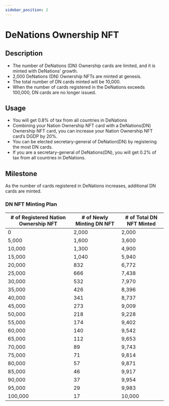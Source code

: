 ```yaml
---
sidebar_position: 2
---
```


# DeNations Ownership NFT

## Description

- The number of DeNations (DN) Ownership cards are limited, and it is minted with DeNations’ growth.
- 2,000 DeNations (DN) Ownership NFTs are minted at genesis.
- The total number of DN cards minted will be 10,000.
- When the number of cards registered in the DeNations exceeds 100,000, DN cards are no longer issued.

## Usage

- You will get 0.8% of tax from all countries in DeNations
- Combining your Nation Ownership NFT card with a DeNations(DN) Ownership NFT card, you can increase your Nation Ownership NFT card’s DGDP by 20%.
- You can be elected secretary-general of DeNation(DN) by registering the most DN cards.
- If you are a secretary-general of DeNations(DN), you will get 0.2% of tax from all countries in DeNations.

## Milestone

As the number of cards registered in DeNations increases, additional DN cards are minted.

### DN NFT Minting Plan

| # of Registered   Nation Ownership NFT | # of Newly Minting DN NFT | # of Total DN NFT Minted |
|----------------------------------------|---------------------------|--------------------------|
| 0                                      | 2,000                     | 2,000                    |
| 5,000                                  | 1,600                     | 3,600                    |
| 10,000                                 | 1,300                     | 4,900                    |
| 15,000                                 | 1,040                     | 5,940                    |
| 20,000                                 | 832                       | 6,772                    |
| 25,000                                 | 666                       | 7,438                    |
| 30,000                                 | 532                       | 7,970                    |
| 35,000                                 | 426                       | 8,396                    |
| 40,000                                 | 341                       | 8,737                    |
| 45,000                                 | 273                       | 9,009                    |
| 50,000                                 | 218                       | 9,228                    |
| 55,000                                 | 174                       | 9,402                    |
| 60,000                                 | 140                       | 9,542                    |
| 65,000                                 | 112                       | 9,653                    |
| 70,000                                 | 89                        | 9,743                    |
| 75,000                                 | 71                        | 9,814                    |
| 80,000                                 | 57                        | 9,871                    |
| 85,000                                 | 46                        | 9,917                    |
| 90,000                                 | 37                        | 9,954                    |
| 95,000                                 | 29                        | 9,983                    |
| 100,000                                | 17                        | 10,000                   |